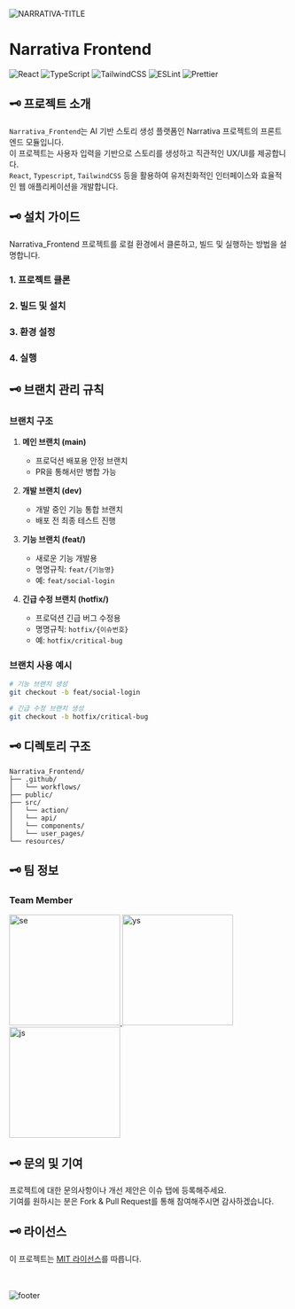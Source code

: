 ![NARRATIVA-TITLE](https://github.com/user-attachments/assets/97538156-f202-4b48-8543-9bbf835fda0e)

# Narrativa Frontend

![React](https://img.shields.io/badge/React-18.3.1-61DAFB?style=for-the-badge&logo=react&logoColor=white)
![TypeScript](https://img.shields.io/badge/TypeScript-4.9.5-3178C6?style=for-the-badge&logo=typescript&logoColor=white)
![TailwindCSS](https://img.shields.io/badge/TailwindCSS-3.4.14-06B6D4?style=for-the-badge&logo=tailwindcss&logoColor=white)
![ESLint](https://img.shields.io/badge/ESLint-8.57.1-4B32C3?style=for-the-badge&logo=eslint&logoColor=white)
![Prettier](https://img.shields.io/badge/Prettier-3.3.3-F7B93E?style=for-the-badge&logo=prettier&logoColor=white)

## 🗝️ 프로젝트 소개

`Narrativa_Frontend`는 AI 기반 스토리 생성 플랫폼인 Narrativa 프로젝트의 프론트엔드 모듈입니다.<br />
이 프로젝트는 사용자 입력을 기반으로 스토리를 생성하고 직관적인 UX/UI를 제공합니다.<br />
`React`, `Typescript`, `TailwindCSS` 등을 활용하여 유저친화적인 인터페이스와 효율적인 웹 애플리케이션을 개발합니다. <br />

## 🗝️ 설치 가이드

Narrativa_Frontend 프로젝트를 로컬 환경에서 클론하고, 빌드 및 실행하는 방법을 설명합니다.



### 1. 프로젝트 클론


### 2. 빌드 및 설치

### 3. 환경 설정

### 4. 실행

## 🗝️ 브랜치 관리 규칙

### 브랜치 구조
1. **메인 브랜치 (main)**
    - 프로덕션 배포용 안정 브랜치
    - PR을 통해서만 병합 가능

2. **개발 브랜치 (dev)**
    - 개발 중인 기능 통합 브랜치
    - 배포 전 최종 테스트 진행

3. **기능 브랜치 (feat/)**
    - 새로운 기능 개발용
    - 명명규칙: `feat/{기능명}`
    - 예: `feat/social-login`

4. **긴급 수정 브랜치 (hotfix/)**
    - 프로덕션 긴급 버그 수정용
    - 명명규칙: `hotfix/{이슈번호}`
    - 예: `hotfix/critical-bug`

### 브랜치 사용 예시
```bash
# 기능 브랜치 생성
git checkout -b feat/social-login

# 긴급 수정 브랜치 생성
git checkout -b hotfix/critical-bug
```

## 🗝️ 디렉토리 구조

```
Narrativa_Frontend/
├── .github/
│   └── workflows/        
├── public/                 
├── src/
│   └── action/
│   └── api/
│   └── components/
│   └── user_pages/
└── resources/
```

## 🗝️ 팀 정보
### **Team Member**
<a href="https://github.com/shaneee123" target="_blank">
  <img src="https://github.com/user-attachments/assets/6ec7ec21-a9b1-4ebe-932f-c78064dcabe7" 
       alt="se" 
       width="200" 
       height="auto" 
       style="max-width: 100%; height: auto;">
</a>
<a href="https://github.com/Yesssung" target="_blank">
  <img src="https://github.com/user-attachments/assets/2ce88918-3e99-4dba-97c1-ef54d0cd4d48" 
       alt="ys" 
       width="200" 
       height="auto" 
       style="max-width: 100%; height: auto;">
</a>
<a href="https://github.com/Bigdata92" target="_blank">
  <img src="https://github.com/user-attachments/assets/6a1bbf66-b4d6-40b2-afc9-113e37d78884" 
       alt="js" 
       width="200" 
       height="auto" 
       style="max-width: 100%; height: auto;">
</a>

## 🗝️ 문의 및 기여

프로젝트에 대한 문의사항이나 개선 제안은 이슈 탭에 등록해주세요.<br />
기여를 원하시는 분은 Fork & Pull Request를 통해 참여해주시면 감사하겠습니다.

## 🗝️ 라이선스

이 프로젝트는 [MIT 라이선스](LICENSE)를 따릅니다.

<br /><br />
![footer](https://github.com/user-attachments/assets/c30abbd9-8e89-4a4e-8823-33fe0cf843c9)

